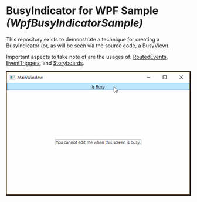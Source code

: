 # BusyIndicator for WPF Sample _(WpfBusyIndicatorSample)_

This repository exists to demonstrate a technique for creating a BusyIndicator (or, as will be seen via the source code, a BusyView). 

Important aspects to take note of are the usages of: [RoutedEvents](RoutedEvents), [EventTriggers](EventTriggers), and [Storyboards](Storyboards). 

<a href="https://github.com/CAV3MANN/WpfBusyIndicatorSample/blob/master/BusyIndicatorExample.gif"><img src="https://github.com/CAV3MANN/WpfBusyIndicatorSample/blob/master/BusyIndicatorExample.gif" title="BusyIndicator Example"/></a>

 [RoutedEvents]: https://docs.microsoft.com/en-us/dotnet/api/system.windows.routedevent?view=netframework-4.7
 [EventTriggers]: https://docs.microsoft.com/en-us/dotnet/api/system.windows.eventtrigger?view=netframework-4.7
 [Storyboards]: https://docs.microsoft.com/en-us/dotnet/api/system.windows.media.animation.storyboard?view=netframework-4.7
